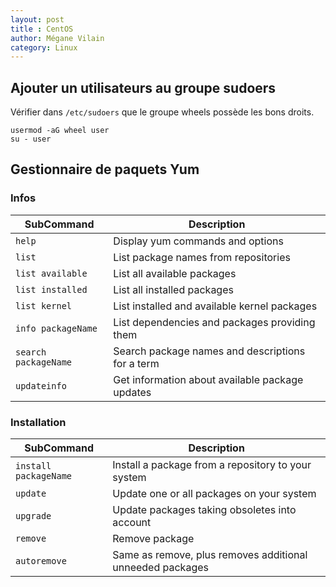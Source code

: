```yaml
---
layout: post
title : CentOS
author: Mégane Vilain
category: Linux
---
```


## Ajouter un utilisateurs au groupe sudoers

Vérifier dans `/etc/sudoers` que le groupe wheels possède les bons droits.

```
usermod -aG wheel user
su - user
```

## Gestionnaire de paquets Yum

### Infos

|SubCommand|Description|
|---|---|
|`help`| Display yum commands and options
|`list`|List package names from repositories|
|`list available`|List all available packages|
|`list installed`|List all installed packages|
|`list kernel`|List installed and available kernel packages|
|`info packageName`|List dependencies and packages providing them|
|`search packageName` |Search package names and descriptions for a term|
|`updateinfo`|Get information about available package updates|

### Installation 

|SubCommand|Description|
|---|---|
|`install packageName`|Install a package from a repository to your system |
|`update`|Update one or all packages on your system|
|`upgrade`| Update packages taking obsoletes into account|
|`remove`|Remove package|
|`autoremove`|Same as remove, plus removes additional unneeded packages|